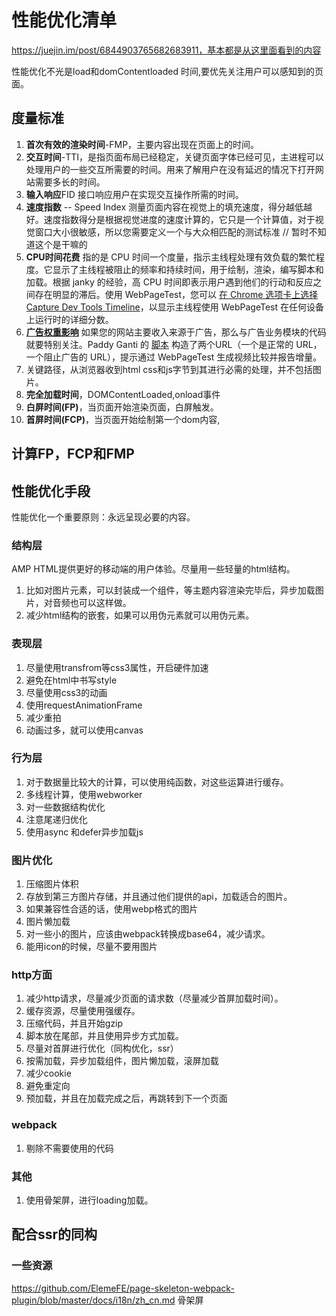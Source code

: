 # 性能优化清单

https://juejin.im/post/6844903765682683911，基本都是从这里面看到的内容

性能优化不光是load和domContentloaded 时间,要优先关注用户可以感知到的页面。

## 度量标准

1. **首次有效的渲染时间**-FMP，主要内容出现在页面上的时间。
2. **交互时间**-TTI，是指页面布局已经稳定，关键页面字体已经可见，主进程可以处理用户的一些交互所需要的时间。用来了解用户在没有延迟的情况下打开网站需要多长的时间。
3. **输入响应**FID 接口响应用户在实现交互操作所需的时间。
4. **速度指数** -- Speed Index 测量页面内容在视觉上的填充速度，得分越低越好。速度指数得分是根据视觉进度的速度计算的，它只是一个计算值，对于视觉窗口大小很敏感，所以您需要定义一个与大众相匹配的测试标准 // 暂时不知道这个是干嘛的
5. **CPU时间花费** 指的是 CPU 时间一个度量，指示主线程处理有效负载的繁忙程度。它显示了主线程被阻止的频率和持续时间，用于绘制，渲染，编写脚本和加载。根据 janky 的经验，高 CPU 时间即表示用户遇到他们的行动和反应之间存在明显的滞后。使用 WebPageTest，您可以 [在 Chrome 选项卡上选择 Capture Dev Tools Timeline](https://deanhume.com/ten-things-you-didnt-know-about-webpagetest-org/)，以显示主线程使用 WebPageTest 在任何设备上运行时的详细分数。
6. **[广告权重影响](https://calendar.perfplanet.com/2017/measuring-adweight/)** 如果您的网站主要收入来源于广告，那么与广告业务模块的代码就要特别关注。Paddy Ganti 的 [脚本](https://calendar.perfplanet.com/2017/measuring-adweight/) 构造了两个URL（一个是正常的 URL，一个阻止广告的 URL），提示通过 WebPageTest 生成视频比较并报告增量。
7. 关键路径，从浏览器收到html css和js字节到其进行必需的处理，并不包括图片。
8. **完全加载时间**，DOMContentLoaded,onload事件
9. **白屏时间(FP)**，当页面开始渲染页面，白屏触发。
10. **首屏时间(FCP)**，当页面开始绘制第一个dom内容,

## 计算FP，FCP和FMP



## 性能优化手段

性能优化一个重要原则：永远呈现必要的内容。

### 结构层

AMP HTML提供更好的移动端的用户体验。尽量用一些轻量的html结构。

1. 比如对图片元素，可以封装成一个组件，等主题内容渲染完毕后，异步加载图片，对音频也可以这样做。
2. 减少html结构的嵌套，如果可以用伪元素就可以用伪元素。

### 表现层

1. 尽量使用transfrom等css3属性，开启硬件加速
2. 避免在html中书写style
3. 尽量使用css3的动画
4. 使用requestAnimationFrame
5. 减少重拍
6. 动画过多，就可以使用canvas

### 行为层

1. 对于数据量比较大的计算，可以使用纯函数，对这些运算进行缓存。
2. 多线程计算，使用webworker
3. 对一些数据结构优化
4. 注意尾递归优化
5. 使用async 和defer异步加载js

### 图片优化

1. 压缩图片体积
2. 存放到第三方图片存储，并且通过他们提供的api，加载适合的图片。
3. 如果兼容性合适的话，使用webp格式的图片
4. 图片懒加载
5. 对一些小的图片，应该由webpack转换成base64，减少请求。
6. 能用icon的时候，尽量不要用图片

### http方面

1. 减少http请求，尽量减少页面的请求数（尽量减少首屏加载时间）。
2. 缓存资源，尽量使用强缓存。
3. 压缩代码，并且开始gzip
4. 脚本放在尾部，并且使用异步方式加载。
5. 尽量对首屏进行优化（同构优化，ssr）
6. 按需加载，异步加载组件，图片懒加载，滚屏加载
7. 减少cookie
8. 避免重定向
9. 预加载，并且在加载完成之后，再跳转到下一个页面

### webpack

1. 剔除不需要使用的代码



### 其他

1. 使用骨架屏，进行loading加载。



## 配合ssr的同构



### 一些资源

https://github.com/ElemeFE/page-skeleton-webpack-plugin/blob/master/docs/i18n/zh_cn.md 骨架屏